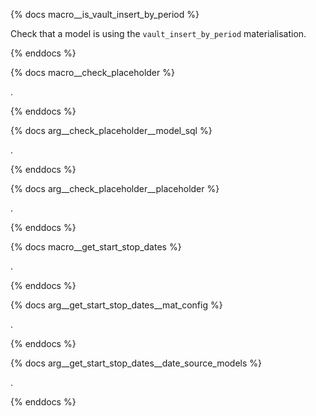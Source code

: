 {% docs macro__is_vault_insert_by_period %}

Check that a model is using the `vault_insert_by_period` materialisation.

{% enddocs %}



{% docs macro__check_placeholder %}

.

{% enddocs %}


{% docs arg__check_placeholder__model_sql %}

.

{% enddocs %}


{% docs arg__check_placeholder__placeholder %}

.

{% enddocs %}



{% docs macro__get_start_stop_dates %}

.

{% enddocs %}


{% docs arg__get_start_stop_dates__mat_config %}

.

{% enddocs %}


{% docs arg__get_start_stop_dates__date_source_models %}

.

{% enddocs %}